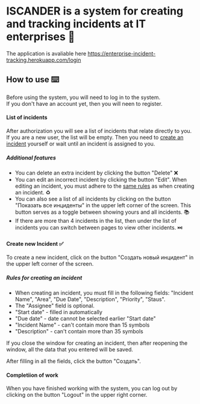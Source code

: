 # ISCANDER is a system for creating and tracking incidents at IT enterprises :notebook:
The application is avaliable here https://enterprise-incident-tracking.herokuapp.com/login

## How to use :keyboard:
Before using the system, you will need to log in to the system. <br>
If you don't have an account yet, then you will neen to register.

#### List of incidents
After authorization you will see a list of incidents that relate directly to you. <br>
If you are a new user, the list will be empty. Then you need to [create an incident](https://github.com/MaximPravenkiy/enterprise-incident-tracking#create-new-incident-white_check_mark) yourself or wait until an incident is assigned to you.

##### _Additional features_
- You can delete an extra incident by clicking the button "Delete" :x:
- You can edit an incorrect incident by clicking the button "Edit". When editing an incident, you must adhere to the [same rules](https://github.com/MaximPravenkiy/enterprise-incident-tracking#rules-for-creating-an-incident) as when creating an incident. :recycle:
- You can also see a list of all incidents by clicking on the button "Показать все инциденты" in the upper left corner of the screen. This button serves as a toggle between showing yours and all incidents. :books:
- If there are more than 4 incidents in the list, then under the list of incidents you can switch between pages to view other incidents. :next_track_button:

#### Create new Incident :white_check_mark:
To create a new incident, click on the button "Создать новый инцидент" in the upper left corner of the screen. <br>

##### _Rules for creating an incident_
- When creating an incident, you must fill in the following fields: "Incident Name", "Area", "Due Date", "Description", "Priority", "Staus". 
- The "Assignee" field is optional. 
- "Start date" - filled in automatically
- "Due date" - date cannot be selected earlier "Start date"
- "Incident Name" - can't contain more than 15 symbols
- "Description" - can't contain more than 35 symbols

If you close the window for creating an incident, then after reopening the window, all the data that you entered will be saved.

After filling in all the fields, click the button "Создать".

#### Completiion of work
When you have finished working with the system, you can log out by clicking on the button "Logout" in the upper right corner.
